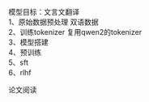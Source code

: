 
模型目标：文言文翻译  
1、原始数据预处理 双语数据  
2、训练tokenizer 复用qwen2的tokenizer  
3、模型搭建  
4、预训练  
5、sft  
6、rlhf  

论文阅读

